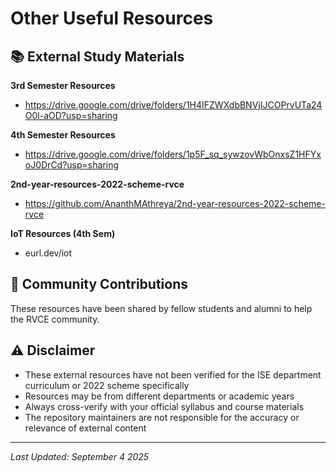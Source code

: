 # Other Useful Resources

## 📚 External Study Materials

**3rd Semester Resources**
- https://drive.google.com/drive/folders/1H4IFZWXdbBNVjIJCOPrvUTa24O0l-aOD?usp=sharing

**4th Semester Resources**
- https://drive.google.com/drive/folders/1p5F_sq_sywzovWbOnxsZ1HFYxoJ0DrCd?usp=sharing

**2nd-year-resources-2022-scheme-rvce** 
- https://github.com/AnanthMAthreya/2nd-year-resources-2022-scheme-rvce

**IoT Resources (4th Sem)**
- eurl.dev/iot

## 🤝 Community Contributions

These resources have been shared by fellow students and alumni to help the RVCE community.

## ⚠️ Disclaimer

- These external resources have not been verified for the ISE department curriculum or 2022 scheme specifically
- Resources may be from different departments or academic years
- Always cross-verify with your official syllabus and course materials
- The repository maintainers are not responsible for the accuracy or relevance of external content

---

*Last Updated: September 4 2025*
